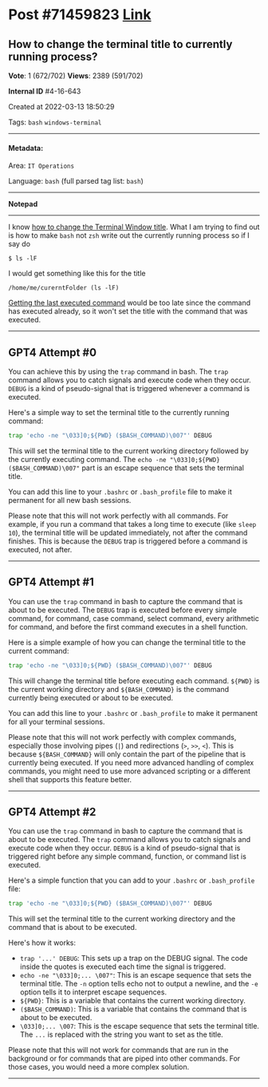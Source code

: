 
# Post \#71459823 [Link](https://stackoverflow.com/questions/71459823/)

## How to change the terminal title to currently running process?

**Vote**: 1 (672/702) **Views**: 2389 (591/702) 

**Internal ID** \#4-16-643

Created at 2022-03-13 18:50:29

Tags: `bash` `windows-terminal`

----------

#### Metadata:

Area: `IT Operations`

Language: `bash` (full parsed tag list: `bash`)

----------

**Notepad**


----------

I know [how to change the Terminal Window title](https://askubuntu.com/questions/22413/how-to-change-gnome-terminal-title).  What I am trying to find out is how to make `bash` not `zsh` write out the currently running process so if I say do
```
$ ls -lF
```

I would get something like this for the title
```
/home/me/curerntFolder (ls -lF)
```

[Getting the last executed command](https://stackoverflow.com/questions/69624234/get-last-executed-command-in-bash) would be too late since the command has executed already, so it won't set the title with the command that was executed.


----------
        
## GPT4 Attempt \#0

You can achieve this by using the `trap` command in bash. The `trap` command allows you to catch signals and execute code when they occur. `DEBUG` is a kind of pseudo-signal that is triggered whenever a command is executed.

Here's a simple way to set the terminal title to the currently running command:

```bash
trap 'echo -ne "\033]0;${PWD} ($BASH_COMMAND)\007"' DEBUG
```

This will set the terminal title to the current working directory followed by the currently executing command. The `echo -ne "\033]0;${PWD} ($BASH_COMMAND)\007"` part is an escape sequence that sets the terminal title.

You can add this line to your `.bashrc` or `.bash_profile` file to make it permanent for all new bash sessions.

Please note that this will not work perfectly with all commands. For example, if you run a command that takes a long time to execute (like `sleep 10`), the terminal title will be updated immediately, not after the command finishes. This is because the `DEBUG` trap is triggered before a command is executed, not after.

--------

## GPT4 Attempt \#1

You can use the `trap` command in bash to capture the command that is about to be executed. The `DEBUG` trap is executed before every simple command, for command, case command, select command, every arithmetic for command, and before the first command executes in a shell function.

Here is a simple example of how you can change the terminal title to the current command:

```bash
trap 'echo -ne "\033]0;${PWD} ($BASH_COMMAND)\007"' DEBUG
```

This will change the terminal title before executing each command. `${PWD}` is the current working directory and `${BASH_COMMAND}` is the command currently being executed or about to be executed.

You can add this line to your `.bashrc` or `.bash_profile` to make it permanent for all your terminal sessions.

Please note that this will not work perfectly with complex commands, especially those involving pipes (`|`) and redirections (`>`, `>>`, `<`). This is because `${BASH_COMMAND}` will only contain the part of the pipeline that is currently being executed. If you need more advanced handling of complex commands, you might need to use more advanced scripting or a different shell that supports this feature better.

--------

## GPT4 Attempt \#2

You can use the `trap` command in bash to capture the command that is about to be executed. The `trap` command allows you to catch signals and execute code when they occur. `DEBUG` is a kind of pseudo-signal that is triggered right before any simple command, function, or command list is executed.

Here's a simple function that you can add to your `.bashrc` or `.bash_profile` file:

```bash
trap 'echo -ne "\033]0;${PWD} ($BASH_COMMAND)\007"' DEBUG
```

This will set the terminal title to the current working directory and the command that is about to be executed.

Here's how it works:

- `trap '...' DEBUG`: This sets up a trap on the DEBUG signal. The code inside the quotes is executed each time the signal is triggered.
- `echo -ne "\033]0;... \007"`: This is an escape sequence that sets the terminal title. The `-n` option tells echo not to output a newline, and the `-e` option tells it to interpret escape sequences.
- `${PWD}`: This is a variable that contains the current working directory.
- `($BASH_COMMAND)`: This is a variable that contains the command that is about to be executed.
- `\033]0;... \007`: This is the escape sequence that sets the terminal title. The `...` is replaced with the string you want to set as the title.

Please note that this will not work for commands that are run in the background or for commands that are piped into other commands. For those cases, you would need a more complex solution.

--------
